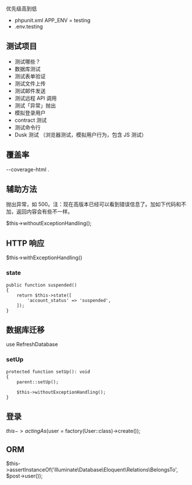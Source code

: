 优先级高到低

* phpunit.xml APP_ENV = testing
* .env.testing

## 测试项目

* 测试哪些？
* 数据库测试
* 测试表单验证
* 测试文件上传
* 测试邮件发送
* 测试远程 API 调用
* 测试「异常」抛出
* 模拟登录用户
* contract 测试
* 测试命令行
* Dusk 测试 （浏览器测试，模拟用户行为，包含 JS 测试）

## 覆盖率
--coverage-html .

## 辅助方法

抛出异常，如 500。注：现在高版本已经可以看到错误信息了。加如下代码和不加，返回内容会有些不一样。

$this->withoutExceptionHandling();

## HTTP 响应

$this->withExceptionHandling()

### state

```
public function suspended()
{
    return $this->state([
        'account_status' => 'suspended',
    ]);
}
```

## 数据库迁移

use RefreshDatabase

### setUp

```
protected function setUp(): void
{
    parent::setUp();

    $this->withoutExceptionHandling();
}
```

## 登录

$this->actingAs($user = factory(User::class)->create());

## ORM

$this->assertInstanceOf('Illuminate\Database\Eloquent\Relations\BelongsTo', $post->user());

